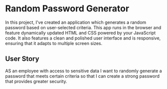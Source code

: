 # Random Password Generator

In this project, I've created an application which generates a random password based on user-selected criteria. This app runs in the browser and feature dynamically updated HTML and CSS powered by your JavaScript code. It also features a clean and polished user interface and is responsive, ensuring that it adapts to multiple screen sizes.


## User Story

AS an employee with access to sensitive data I want to randomly generate a password that meets certain criteria so that I can create a strong password that provides greater security.


